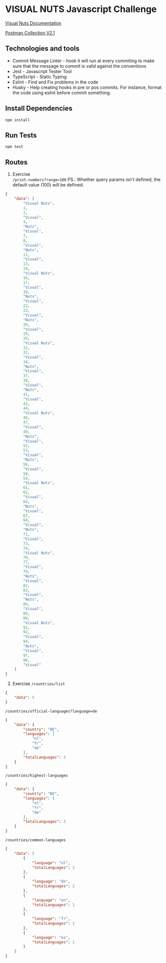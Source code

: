 # VISUAL NUTS Javascript Challenge

[Visual Nuts Documentation](https://drive.google.com/file/d/1BDf0hxtaCxh1vgPqFPusn9T4Rai9rsy4/view?usp=share_link)

[Postman Collection V2.1](https://crimson-eclipse-336599.postman.co/workspace/visual-nuts~dd40e76a-18b2-4bea-bcd5-94966cbf4ab0/collection/165745-a7e91bf6-fb5c-4a10-8254-89c93187c2a5?action=share&creator=165745)


## Technologies and tools

*  Commit Message Linter - hook it will run at every commiting to make sure that the message to commit is valid against the conventions
*  Jest -  Javascript Tester Tool
* TypeScript - Static Typing
* Eslint  - Find and Fix problems in the code
* Husky - Help creating hooks in pre or pos commits. For instance, format the code using eslint before commit something.

## Install Dependencies
``npm install``

## Run Tests
``npm test``

## Routes
1) Exercise  
``/print-numbers?range=100``
PS.: Whether query params isn't defined, the default value (100) will be defined.

```json
{
    "data": [
        "Visual Nuts",
        1,
        2,
        "Visual",
        4,
        "Nuts",
        "Visual",
        7,
        8,
        "Visual",
        "Nuts",
        11,
        "Visual",
        13,
        14,
        "Visual Nuts",
        16,
        17,
        "Visual",
        19,
        "Nuts",
        "Visual",
        22,
        23,
        "Visual",
        "Nuts",
        26,
        "Visual",
        28,
        29,
        "Visual Nuts",
        31,
        32,
        "Visual",
        34,
        "Nuts",
        "Visual",
        37,
        38,
        "Visual",
        "Nuts",
        41,
        "Visual",
        43,
        44,
        "Visual Nuts",
        46,
        47,
        "Visual",
        49,
        "Nuts",
        "Visual",
        52,
        53,
        "Visual",
        "Nuts",
        56,
        "Visual",
        58,
        59,
        "Visual Nuts",
        61,
        62,
        "Visual",
        64,
        "Nuts",
        "Visual",
        67,
        68,
        "Visual",
        "Nuts",
        71,
        "Visual",
        73,
        74,
        "Visual Nuts",
        76,
        77,
        "Visual",
        79,
        "Nuts",
        "Visual",
        82,
        83,
        "Visual",
        "Nuts",
        86,
        "Visual",
        88,
        89,
        "Visual Nuts",
        91,
        92,
        "Visual",
        94,
        "Nuts",
        "Visual",
        97,
        98,
        "Visual"
    ]
}
```


2) Exercise
``/countries/list``

```json
{
    "data": 5
}
```


``/countries/official-languages?language=de``

```json
{
    "data": {
        "country": "BE",
        "languages": [
            "nl",
            "fr",
            "de"
        ],
        "totalLanguages": 3
    }
}
```


``/countries/highest-languages``

```json
{
    "data": {
        "country": "BE",
        "languages": [
            "nl",
            "fr",
            "de"
        ],
        "totalLanguages": 3
    }
}
```

``/countries/common-languages``

```json
{
    "data": [
        {
            "language": "nl",
            "totalLanguages": 2
        },
        {
            "language": "de",
            "totalLanguages": 2
        },
        {
            "language": "en",
            "totalLanguages": 1
        },
        {
            "language": "fr",
            "totalLanguages": 1
        },
        {
            "language": "es",
            "totalLanguages": 1
        }
    ]
}
```